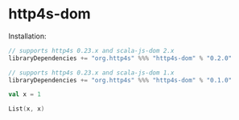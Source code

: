 # http4s-dom

Installation:
```scala
// supports http4s 0.23.x and scala-js-dom 2.x
libraryDependencies += "org.http4s" %%% "http4s-dom" % "0.2.0"

// supports http4s 0.23.x and scala-js-dom 1.x
libraryDependencies += "org.http4s" %%% "http4s-dom" % "0.1.0"
```

```scala mdoc:js
val x = 1

List(x, x)
```

